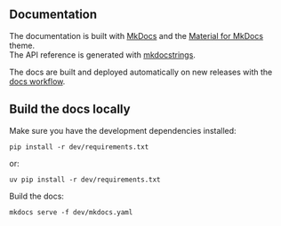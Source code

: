 ## Documentation

The documentation is built with [MkDocs](https://www.mkdocs.org)
and the [Material for MkDocs](https://squidfunk.github.io/mkdocs-material) theme.<br />
The API reference is generated with [mkdocstrings](https://mkdocstrings.github.io).

The docs are built and deployed automatically on new releases with the [docs workflow](../.github/workflows/docs.yaml).

## Build the docs locally

Make sure you have the development dependencies installed:

```
pip install -r dev/requirements.txt
```

or:

```
uv pip install -r dev/requirements.txt
```

Build the docs:

```
mkdocs serve -f dev/mkdocs.yaml
```
